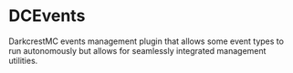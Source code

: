 # DCEvents
DarkcrestMC events management plugin that allows some event types to run autonomously but allows for seamlessly integrated management utilities. 
